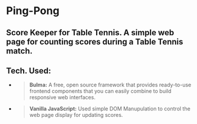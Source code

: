 # Ping-Pong
Score Keeper for Table Tennis.
A simple web page for counting scores
during a Table Tennis match.
----
## Tech. Used:
- >**Bulma:** A free, open source framework that provides ready-to-use frontend components that you can easily combine to build responsive web interfaces.

- >**Vanilla JavaScript:** Used simple DOM Manupulation to control the web page display
for updating scores.
